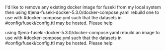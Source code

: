 I'd like to remove any existing docker image for fuseki from my local system then using #jena-fuseki-docker-5.3.0/docker-compose.yaml rebuild one to use with #docker-compose.yml such that the datasets in #config/fuseki/config.ttl may be hosted. Please help

using #jena-fuseki-docker-5.3.0/docker-compose.yaml rebuild an image to use with #docker-compose.yml such that the datasets in #config/fuseki/config.ttl may be hosted. Please help